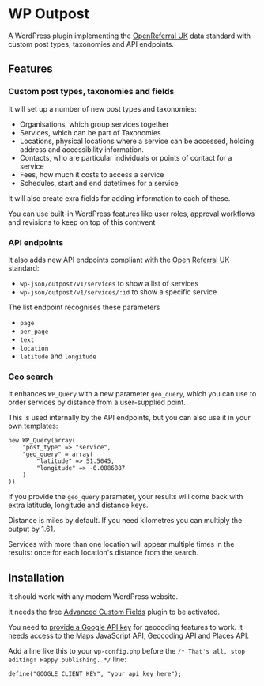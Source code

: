 # WP Outpost

A WordPress plugin implementing the [OpenReferral UK](https://openreferraluk.org/) data standard with custom post types, taxonomies and API endpoints.

## Features

### Custom post types, taxonomies and fields

It will set up a number of new post types and taxonomies:

- Organisations, which group services together
- Services, which can be part of Taxonomies
- Locations, physical locations where a service can be accessed, holding address and accessibility information.
- Contacts, who are particular individuals or points of contact for a service
- Fees, how much it costs to access a service
- Schedules, start and end datetimes for a service

It will also create exra fields for adding information to each of these.

You can use built-in WordPress features like user roles, approval workflows and revisions to keep on top of this contwent

### API endpoints

It also adds new API endpoints compliant with the [Open Referral UK](https://openreferraluk.org/) standard:

- `wp-json/outpost/v1/services` to show a list of services
- `wp-json/outpost/v1/services/:id` to show a specific service

The list endpoint recognises these parameters

- `page`
- `per_page`
- `text`
- `location`
- `latitude` and `longitude`

### Geo search

It enhances `WP_Query` with a new parameter `geo_query`, which you can use to order services by distance from a user-supplied point.

This is used internally by the API endpoints, but you can also use it in your own templates:

```
new WP_Query(array(
    "post_type" => "service",
    "geo_query" = array(
        "latitude" => 51.5045,
        "longitude" => -0.0886887
    )
))
```

If you provide the `geo_query` parameter, your results will come back with extra latitude, longitude and distance keys.

Distance is miles by default. If you need kilometres you can multiply the output by 1.61.

Services with more than one location will appear multiple times in the results: once for each location's distance from the search.

## Installation

It should work with any modern WordPress website.

It needs the free [Advanced Custom Fields](https://www.advancedcustomfields.com/) plugin to be activated.

You need to [provide a Google API key](https://developers.google.com/maps/documentation/javascript/get-api-key) for geocoding features to work. It needs access to the Maps JavaScript API, Geocoding API and Places API.

Add a line like this to your `wp-config.php` before the `/* That's all, stop editing! Happy publishing. */` line:

```
define("GOOGLE_CLIENT_KEY", "your api key here");
```
